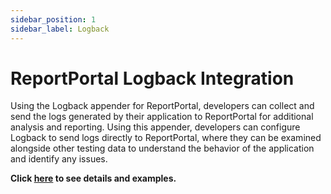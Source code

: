 ```yaml
---
sidebar_position: 1
sidebar_label: Logback
---
```


# ReportPortal Logback Integration

Using the Logback appender for ReportPortal, developers can collect and send the logs generated by their application to ReportPortal for additional analysis and reporting. Using this appender, developers can configure Logback to send logs directly to ReportPortal, where they can be examined alongside other testing data to understand the behavior of the application and identify any issues.

**Click [here](https://github.com/reportportal/logger-java-logback) to see details and examples.**

